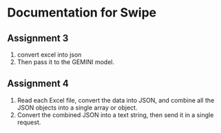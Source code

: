 # Documentation for Swipe

## Assignment 3
1. convert excel into json
2. Then pass it to the GEMINI model.

## Assignment 4
1. Read each Excel file, convert the data into JSON, and combine all the JSON objects into a single array or object.
2. Convert the combined JSON into a text string, then send it in a single request.

